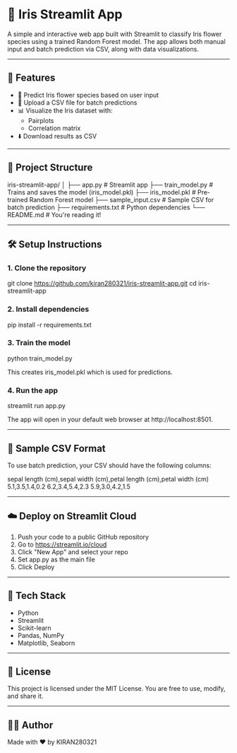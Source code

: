 # 🌸 Iris Streamlit App

A simple and interactive web app built with Streamlit to classify Iris flower species using a trained Random Forest model. The app allows both manual input and batch prediction via CSV, along with data visualizations.

---

## 🚀 Features

- 🌼 Predict Iris flower species based on user input
- 📂 Upload a CSV file for batch predictions
- 📊 Visualize the Iris dataset with:
  - Pairplots
  - Correlation matrix
- ⬇️ Download results as CSV

---

## 📁 Project Structure

iris-streamlit-app/
│
├── app.py                # Streamlit app
├── train_model.py        # Trains and saves the model (iris_model.pkl)
├── iris_model.pkl        # Pre-trained Random Forest model
├── sample_input.csv      # Sample CSV for batch prediction
├── requirements.txt      # Python dependencies
└── README.md             # You're reading it!

---

## 🛠 Setup Instructions

### 1. Clone the repository

git clone https://github.com/kiran280321/iris-streamlit-app.git
cd iris-streamlit-app

### 2. Install dependencies

pip install -r requirements.txt

### 3. Train the model

python train_model.py

This creates iris_model.pkl which is used for predictions.

### 4. Run the app

streamlit run app.py

The app will open in your default web browser at http://localhost:8501.

---

## 📂 Sample CSV Format

To use batch prediction, your CSV should have the following columns:

sepal length (cm),sepal width (cm),petal length (cm),petal width (cm)
5.1,3.5,1.4,0.2
6.2,3.4,5.4,2.3
5.9,3.0,4.2,1.5

---

## ☁️ Deploy on Streamlit Cloud

1. Push your code to a public GitHub repository
2. Go to https://streamlit.io/cloud
3. Click "New App" and select your repo
4. Set app.py as the main file
5. Click Deploy

---

## 🧠 Tech Stack

- Python
- Streamlit
- Scikit-learn
- Pandas, NumPy
- Matplotlib, Seaborn

---

## 📃 License

This project is licensed under the MIT License. You are free to use, modify, and share it.

---

## 🙋‍♂️ Author

Made with ❤️ by KIRAN280321
